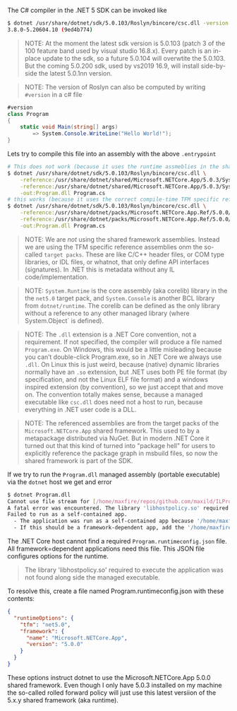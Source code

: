 The C# compiler in the .NET 5 SDK can be invoked like

```bash
$ dotnet /usr/share/dotnet/sdk/5.0.103/Roslyn/bincore/csc.dll -version
3.8.0-5.20604.10 (9ed4b774)
```

> NOTE: At the moment the latest sdk version is 5.0.103 (patch 3 of the 100 feature band used by visual studio 16.8.x). Every patch is an in-place update to the sdk, so a future 5.0.104 will overwtite the 5.0.103. But the coming 5.0.200 sdk, used by vs2019 16.9, will install side-by-side the latest 5.0.1nn version.

> NOTE: The version of Roslyn can also be computed by writing `#version` in a c# file

```csharp
#version
class Program
{
    static void Main(string[] args)
        => System.Console.WriteLine("Hello World!");
}
```

Lets try to compile this file into an assembly with the above `.entrypoint`

```bash
# This does not work (because it uses the runtime assmeblies in the shared framework)
$ dotnet /usr/share/dotnet/sdk/5.0.103/Roslyn/bincore/csc.dll \
    -reference:/usr/share/dotnet/shared/Microsoft.NETCore.App/5.0.3/System.Runtime.dll \
    -reference:/usr/share/dotnet/shared/Microsoft.NETCore.App/5.0.3/System.Console.dll \
    -out:Program.dll Program.cs
# this works (because it uses the correct compile-time TFM specific reference assemblies)
$ dotnet /usr/share/dotnet/sdk/5.0.103/Roslyn/bincore/csc.dll \
    -reference:/usr/share/dotnet/packs/Microsoft.NETCore.App.Ref/5.0.0/ref/net5.0/System.Runtime.dll \
    -reference:/usr/share/dotnet/packs/Microsoft.NETCore.App.Ref/5.0.0/ref/net5.0/System.Console.dll \
    -out:Program.dll Program.cs
```

> NOTE: We are _not_ using the shared framework assemblies. Instead we are using the TFM specific reference assemblies onm the so-called `target packs`. These are like C/C++ header files, or COM type libraries, or IDL files, or whatnot, that only define API interfaces (signatures). In .NET this is metadata without any IL code/implementation.

> NOTE: `System.Runtime` is the core assembly (aka corelib) library in the the `net5.0` target pack, and `System.Console` is another BCL library from `dotnet/runtime`. The corelib can be defined as the only library without a reference to any other managed library (where System.Object` is defined).

> NOTE: The `.dll` extension is a .NET Core convention, not a requirement. If not specified, the compiler will produce a file named `Program.exe`. On Windows, this would be a little misleading because you can’t double-click Program.exe, so in .NET Core we always use `.dll`. On Linux this is just weird, because (native) dynamic libraries normally have an `.so` extension, but .NET uses both PE file format (by specification, and not the Linux ELF file format) and a windows inspired extension (by convention), so we just accept that and move on. The convention totally makes sense, because a managed executable like `csc.dll` does need not a host to run, because everything in .NET user code is a DLL.

> NOTE: The referenced assemblies are from the target packs of the `Microsoft.NETCore.App` shared framework. This used to by a metapackage distributed via NuGet. But in modern .NET Core it turned out that this kind of turned into "package hell" for users to explicitly reference the package graph in msbuild files, so now the shared framework is part of the SDK.

If we try to run the `Program.dll` managed assembly (portable executable) via the `dotnet` host we get and error

```bash
$ dotnet Program.dll
Cannot use file stream for [/home/maxfire/repos/github.com/maxild/ILProgramming/src/NateMcMaster/Program.deps.json]: No such file or directory
A fatal error was encountered. The library 'libhostpolicy.so' required to execute the application was not found in '/home/maxfire/repos/github.com/maxild/ILProgramming/src/NateMcMaster/'.
Failed to run as a self-contained app.
  - The application was run as a self-contained app because '/home/maxfire/repos/github.com/maxild/ILProgramming/src/NateMcMaster/Program.runtimeconfig.json' was not found.
  - If this should be a framework-dependent app, add the '/home/maxfire/repos/github.com/maxild/ILProgramming/src/NateMcMaster/Program.runtimeconfig.json' file and specify the appropriate framework.
```

The .NET Core host cannot find a required `Program.runtimeconfig.json` file. All framework=dependent applications need this file. This JSON file configures options for the runtime.

>  The library 'libhostpolicy.so' required to execute the application was not found along side the managed executable.

To resolve this, create a file named Program.runtimeconfig.json with these contents:

```json
{
  "runtimeOptions": {
    "tfm": "net5.0",
    "framework": {
      "name": "Microsoft.NETCore.App",
      "version": "5.0.0"
    }
  }
}
```

These options instruct dotnet to use the Microsoft.NETCore.App 5.0.0 shared framework. Even though I only have 5.0.3 installed on my machine the so-called rolled forward policy will just use this latest versiion of the 5.x.y shared framework (aka runtime).
